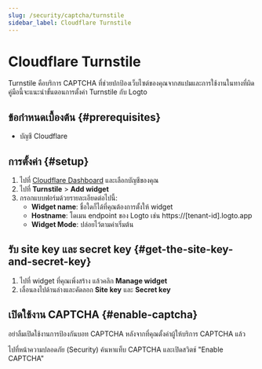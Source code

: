 ```yaml
---
slug: /security/captcha/turnstile
sidebar_label: Cloudflare Turnstile
---
```


# Cloudflare Turnstile

Turnstile คือบริการ CAPTCHA ที่ช่วยปกป้องเว็บไซต์ของคุณจากสแปมและการใช้งานในทางที่ผิด คู่มือนี้จะแนะนำขั้นตอนการตั้งค่า Turnstile กับ Logto

## ข้อกำหนดเบื้องต้น {#prerequisites}

- บัญชี Cloudflare

## การตั้งค่า {#setup}

1. ไปที่ [Cloudflare Dashboard](https://dash.cloudflare.com/login) และเลือกบัญชีของคุณ
2. ไปที่ **Turnstile** > **Add widget**
3. กรอกแบบฟอร์มด้วยรายละเอียดต่อไปนี้:
   - **Widget name**: ชื่อใดก็ได้ที่คุณต้องการตั้งให้ widget
   - **Hostname**: โดเมน endpoint ของ Logto เช่น https://[tenant-id].logto.app
   - **Widget Mode**: ปล่อยไว้ตามค่าเริ่มต้น

## รับ site key และ secret key {#get-the-site-key-and-secret-key}

1. ไปที่ widget ที่คุณเพิ่งสร้าง แล้วคลิก **Manage widget**
2. เลื่อนลงไปด้านล่างและคัดลอก **Site key** และ **Secret key**

## เปิดใช้งาน CAPTCHA {#enable-captcha}

อย่าลืมเปิดใช้งานการป้องกันบอท CAPTCHA หลังจากที่คุณตั้งค่าผู้ให้บริการ CAPTCHA แล้ว

ไปที่หน้าความปลอดภัย (Security) ค้นหาแท็บ CAPTCHA และเปิดสวิตช์ "Enable CAPTCHA"
